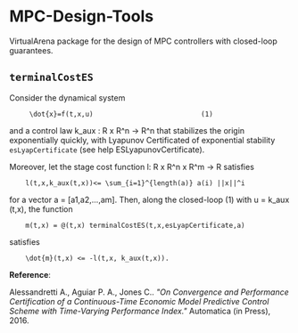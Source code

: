 # MPC-Design-Tools
VirtualArena package for the design of MPC controllers with closed-loop guarantees.

## `terminalCostES`

Consider the dynamical system
 
         \dot{x}=f(t,x,u)                           (1)
 
and a control law k_aux : R x R^n -> R^n that stabilizes the origin exponentially quickly, with Lyapunov Certificated of exponential stability `esLyapCertificate`  (see help ESLyapunovCertificate).
 
Moreover, let the stage cost function l: R x R^n x R^m -> R satisfies
 
        l(t,x,k_aux(t,x))<= \sum_{i=1}^{length(a)} a(i) ||x||^i
 
for a vector a = [a1,a2,...,am]. Then, along the closed-loop (1) with u = k_aux (t,x), the function 
 
        m(t,x) = @(t,x) terminalCostES(t,x,esLyapCertificate,a)
 
satisfies
    
        \dot{m}(t,x) <= -l(t,x, k_aux(t,x)).

**Reference**: 

Alessandretti A., Aguiar P. A., Jones C.. _"On Convergence and Performance Certification of a Continuous-Time Economic Model Predictive Control Scheme with Time-Varying Performance Index."_ Automatica (in Press), 2016.